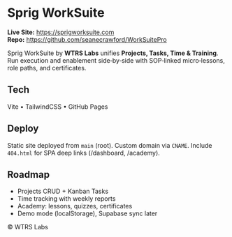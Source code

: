 # Sprig WorkSuite

**Live Site:** https://sprigworksuite.com  
**Repo:** https://github.com/seanecrawford/WorkSuitePro

Sprig WorkSuite by **WTRS Labs** unifies **Projects, Tasks, Time & Training**. Run execution and enablement side‑by‑side with SOP‑linked micro‑lessons, role paths, and certificates.

## Tech
Vite • TailwindCSS • GitHub Pages

## Deploy
Static site deployed from `main` (root). Custom domain via `CNAME`. Include `404.html` for SPA deep links (/dashboard, /academy).

## Roadmap
- Projects CRUD + Kanban Tasks
- Time tracking with weekly reports
- Academy: lessons, quizzes, certificates
- Demo mode (localStorage), Supabase sync later

© WTRS Labs
